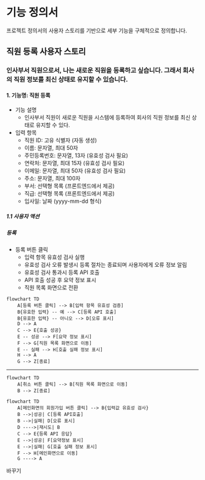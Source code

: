 # 기능 정의서

프로젝트 정의서의 사용자 스토리를 기반으로 세부 기능을 구체적으로 정의합니다.

## 직원 등록 사용자 스토리

### 인사부서 직원으로서, 나는 새로운 직원을 등록하고 싶습니다. 그래서 회사의 직원 정보를 최신 상태로 유지할 수 있습니다.

#### 1. 기능명: 직원 등록

* 기능 설명
  * 인사부서 직원이 새로운 직원을 시스템에 등록하여 회사의 직원 정보를 최신 상태로 유지할 수 있다.
* 입력 항목
  * 직원 ID: 고유 식별자 (자동 생성)
  * 이름: 문자열, 최대 50자
  * 주민등록번호: 문자열, 13자 (유효성 검사 필요)
  * 연락처: 문자열, 최대 15자 (유효성 검사 필요)
  * 이메일: 문자열, 최대 50자 (유효성 검사 필요)
  * 주소: 문자열, 최대 100자
  * 부서: 선택형 목록 (프론트엔드에서 제공)
  * 직급: 선택형 목록 (프론트엔드에서 제공)
  * 입사일: 날짜 (yyyy-mm-dd 형식)

##### 1.1 사용자 액션

##### 등록

* 등록 버튼 클릭
  * 입력 항목 유효성 검사 실행
  * 유효성 검사 오류 발생시 등록 절차는 종료되며 사용자에게 오류 정보 알림
  * 유효성 검사 통과시 등록 API 호출
  * API 호출 성공 후 요약 정보 표시
  * 직원 목록 화면으로 전환

```mermaid
flowchart TD
    A[등록 버튼 클릭] --> B[입력 항목 유효성 검증]
    B{유효한 입력} -- 예 --> C[등록 API 호출]
    B{유효한 입력} -- 아니오 --> D[오류 표시]
    D --> A
    C --> E{호출 성공}
    E -- 성공 --> F[요약 정보 표시]
    F --> G[직원 목록 화면으로 이동]
    E -- 실패 --> H[호출 실패 정보 표시]
    H --> A
    G --> Z[종료]
```

---

```mermaid
flowchart TD
    A[취소 버튼 클릭] --> B[직원 목록 화면으로 이동]
    B --> Z[종료]
```



```mermaid
flowchart TD
    A[메인화면의 회원가입 버튼 클릭] --> B{입력값 유효성 검사}
    B -->|성공| C[등록 API호출]
    B -->|실패| D[오류 표시]
    D ---->|재시도| B
    C --> E{등록 API 응답}
    E -->|성공| F[요약정보 표시]
    E -->|실패| G[호출 실패 정보 표시]
    F --> H[메인화면으로 이동]
    G ----> A

```
바꾸기



